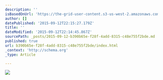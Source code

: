 ```yaml
---
description: ''
isBasedOnUrl: 'https://the-grid-user-content.s3-us-west-2.amazonaws.com/2ea01d3e-77a7-4dbe-aba5-2fb3b3d6c9d2.JPG'
author: []
datePublished: '2015-09-12T22:15:27.179Z'
title: ''
dateModified: '2015-09-12T22:14:45.867Z'
sourcePath: _posts/2015-09-12-b390b65e-f28f-4add-8315-c48e755f2bde.md
published: true
url: b390b65e-f28f-4add-8315-c48e755f2bde/index.html
_context: 'http://schema.org'
_type: Article

---
```

![](https://the-grid-user-content.s3-us-west-2.amazonaws.com/2ea01d3e-77a7-4dbe-aba5-2fb3b3d6c9d2.JPG)